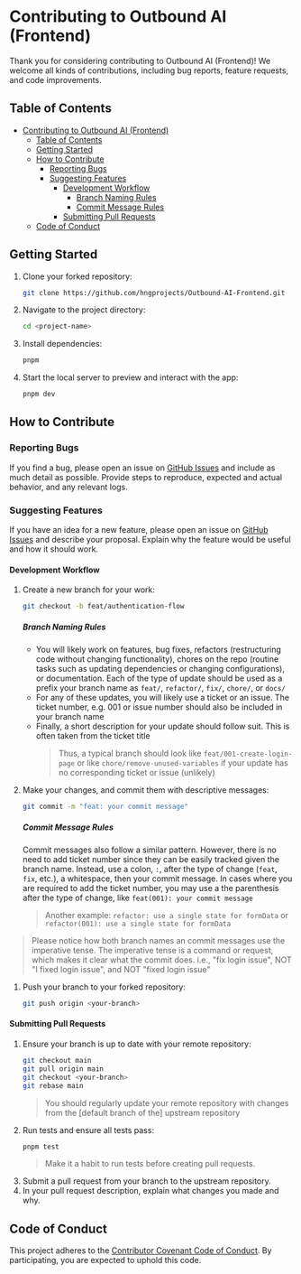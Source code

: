 # Contributing to Outbound AI (Frontend)

Thank you for considering contributing to Outbound AI (Frontend)! We welcome all kinds of contributions, including bug reports, feature requests, and code improvements.

## Table of Contents

- [Contributing to Outbound AI (Frontend)](#contributing-to-outbound-ai-frontend)
  - [Table of Contents](#table-of-contents)
  - [Getting Started](#getting-started)
  - [How to Contribute](#how-to-contribute)
    - [Reporting Bugs](#reporting-bugs)
    - [Suggesting Features](#suggesting-features)
      - [Development Workflow](#development-workflow)
        - [Branch Naming Rules](#branch-naming-rules)
        - [Commit Message Rules](#commit-message-rules)
      - [Submitting Pull Requests](#submitting-pull-requests)
  - [Code of Conduct](#code-of-conduct)

## Getting Started

1. Clone your forked repository:
   ```sh
   git clone https://github.com/hngprojects/Outbound-AI-Frontend.git
   ```
2. Navigate to the project directory:
   ```sh
   cd <project-name>
   ```
3. Install dependencies:
   ```sh
   pnpm
   ```
4. Start the local server to preview and interact with the app:
   ```sh
   pnpm dev
   ```

## How to Contribute

### Reporting Bugs

If you find a bug, please open an issue on [GitHub Issues](https://github.com/hngprojects/Outbound-AI-Frontend/issues) and include as much detail as possible. Provide steps to reproduce, expected and actual behavior, and any relevant logs.

### Suggesting Features

If you have an idea for a new feature, please open an issue on [GitHub Issues](https://github.com/hngprojects/Outbound-AI-Frontend/issues) and describe your proposal. Explain why the feature would be useful and how it should work.

#### Development Workflow

1. Create a new branch for your work:
   ```sh
   git checkout -b feat/authentication-flow
   ```
   ##### Branch Naming Rules
   - You will likely work on features, bug fixes, refactors (restructuring code without changing functionality), chores on the repo (routine tasks such as updating dependencies or changing configurations), or documentation. Each of the type of update should be used as a prefix your branch name as `feat/`, `refactor/`, `fix/`, `chore/`, or `docs/`
   - For any of these updates, you will likely use a ticket or an issue. The ticket number, e.g. 001 or issue number should also be included in your branch name
   - Finally, a short description for your update should follow suit. This is often taken from the ticket title
     > Thus, a typical branch should look like `feat/001-create-login-page` or like `chore/remove-unused-variables` if your update has no corresponding ticket or issue (unlikely)
2. Make your changes, and commit them with descriptive messages:

   ```sh
   git commit -m "feat: your commit message"
   ```

   ##### Commit Message Rules

   Commit messages also follow a similar pattern. However, there is no need to add ticket number since they can be easily tracked given the branch name. Instead, use a colon, `:`, after the type of change (`feat`, `fix`, etc.), a whitespace, then your commit message. In cases where you are required to add the ticket number, you may use a the parenthesis after the type of change, like `feat(001): your commit message`

   > Another example: `refactor: use a single state for formData` or `refactor(001): use a single state for formData`

> Please notice how both branch names an commit messages use the imperative tense. The imperative tense is a command or request, which makes it clear what the commit does. i.e., "fix login issue", NOT "I fixed login issue", and NOT "fixed login issue"

1. Push your branch to your forked repository:
   ```sh
   git push origin <your-branch>
   ```

#### Submitting Pull Requests

1. Ensure your branch is up to date with your remote repository:
   ```sh
   git checkout main
   git pull origin main
   git checkout <your-branch>
   git rebase main
   ```
   > You should regularly update your remote repository with changes from the [default branch of the] upstream repository
2. Run tests and ensure all tests pass:
   ```sh
   pnpm test
   ```
   > Make it a habit to run tests before creating pull requests.
3. Submit a pull request from your branch to the upstream repository.
4. In your pull request description, explain what changes you made and why.

## Code of Conduct

This project adheres to the [Contributor Covenant Code of Conduct](https://www.contributor-covenant.org/version/2/0/code_of_conduct/). By participating, you are expected to uphold this code.
